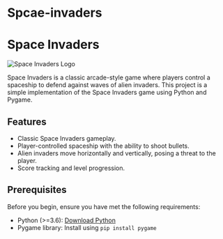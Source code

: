 # Spcae-invaders
# Space Invaders

![Space Invaders Logo](path/to/logo.png)

Space Invaders is a classic arcade-style game where players control a spaceship to defend against waves of alien invaders. This project is a simple implementation of the Space Invaders game using Python and Pygame.

## Features

- Classic Space Invaders gameplay.
- Player-controlled spaceship with the ability to shoot bullets.
- Alien invaders move horizontally and vertically, posing a threat to the player.
- Score tracking and level progression.

## Prerequisites

Before you begin, ensure you have met the following requirements:

- Python (>=3.6): [Download Python](https://www.python.org/downloads/)
- Pygame library: Install using `pip install pygame`


